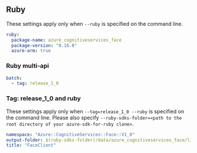 ## Ruby

These settings apply only when `--ruby` is specified on the command line.

``` yaml $(ruby)
ruby:
  package-name: azure_cognitiveservices_face
  package-version: "0.16.0"
  azure-arm: true
```

### Ruby multi-api

``` yaml $(ruby) && $(multiapi)
batch:
  - tag: release_1_0
```

### Tag: release_1_0 and ruby

These settings apply only when `--tag=release_1_0 --ruby` is specified on the command line.
Please also specify `--ruby-sdks-folder=<path to the root directory of your azure-sdk-for-ruby clone>`.

``` yaml $(tag) == 'release_1_0' && $(ruby)
namespace: "Azure::CognitiveServices::Face::V1_0"
output-folder: $(ruby-sdks-folder)/data/azure_cognitiveservices_face/lib
title: "FaceClient"
```
